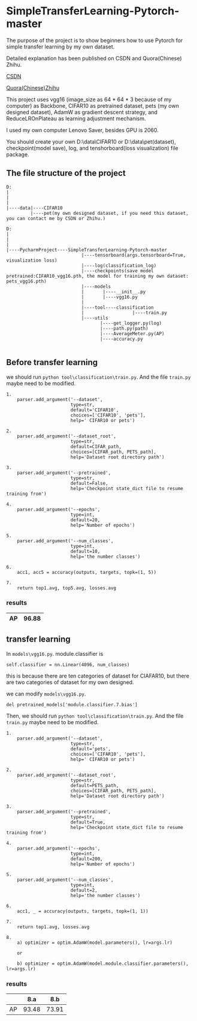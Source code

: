 # SimpleTransferLearning-Pytorch-master

The purpose of the project is to show beginners how to use Pytorch for simple transfer learning by my own dataset.

Detailed explanation has been published on CSDN and Quora(Chinese) Zhihu.

[CSDN](https://blog.csdn.net/XiaoyYidiaodiao/article/details/125127107?spm=1001.2014.3001.5501)

[Quora(Chinese)Zhihu](https://zhuanlan.zhihu.com/p/522597095)


This project uses vgg16 (image_size as 64 * 64 * 3 because of my computer) as Backbone, CIFAR10 as pretrained dataset, pets (my own designed dataset), AdamW as gradient descent strategy, and ReduceLROnPlateau as learning adjustment mechanism.

I used my own computer Lenovo Saver, besides GPU is 2060.

You should create your own D:\data\CIFAR10 or D:\data\pet(dataset), checkpoint(model save), log, and tenshorboard(loss visualization) file package.

## The file structure of the project

```
D:
|
|
|
|----data|----CIFAR10
         |----pet(my own designed dataset, if you need this dataset, you can contact me by CSDN or Zhihu.)
       
D:
|
|
|
|----PycharmProject----SimpleTransferLearning-Pytorch-master
                            |----tensorboard(args.tensorboard=True, visualization loss)
                            |----log(classification_log)
                            |----checkpoints(save model pretrained:CIFAR10_vgg16.pth, the model for training my own dataset: pets_vgg16.pth)
                            |----models
                            |       |----__init__.py
                            |       |----vgg16.py
                            |
                            |----tool----classification
                            |                  |----train.py
                            |----utils
                                   |----get_logger.py(log)
                                   |----path.py(path)
                                   |----AverageMeter.py(AP)
                                   |----accuracy.py
                          
```

## Before transfer learning

we should run `python tool\classification\train.py`.
And the file `train.py` maybe need to be modified.
```
1.
    parser.add_argument('--dataset',
                        type=str,
                        default='CIFAR10',
                        choices=['CIFAR10', 'pets'],
                        help=' CIFAR10 or pets')
```

```
2.
    parser.add_argument('--dataset_root',
                        type=str,
                        default=CIFAR_path,
                        choices=[CIFAR_path, PETS_path],
                        help='Dataset root directory path')
```

```
3.
    parser.add_argument('--pretrained',
                        type=str,
                        default=False,
                        help='Checkpoint state_dict file to resume training from')
```

```
4.
    parser.add_argument('--epochs',
                        type=int,
                        default=20,
                        help='Number of epochs')
```

```
5.
    parser.add_argument('--num_classes',
                        type=int,
                        default=10,
                        help='the number classes')
```

```
6.
    acc1, acc5 = accuracy(outputs, targets, topk=(1, 5))
```

```
7.
    return top1.avg, top5.avg, losses.avg
```

### results

|AP|96.88|
|:---:|:---:|


## transfer learning
In `models\vgg16.py`.
module.classifier is 
```
self.classifier = nn.Linear(4096, num_classes)
```

this is because there are ten categories of dataset for CIAFAR10, but there are two categories of dataset for my own designed.

we can modify `models\vgg16.py`.

```
del pretrained_models['module.classifier.7.bias']
```
Then, we should run `python tool\classification\train.py`.
And the file `train.py` maybe need to be modified.
```
1.
    parser.add_argument('--dataset',
                        type=str,
                        default='pets',
                        choices=['CIFAR10', 'pets'],
                        help=' CIFAR10 or pets')
```

```
2.
    parser.add_argument('--dataset_root',
                        type=str,
                        default=PETS_path,
                        choices=[CIFAR_path, PETS_path],
                        help='Dataset root directory path')
```

```
3.
    parser.add_argument('--pretrained',
                        type=str,
                        default=True,
                        help='Checkpoint state_dict file to resume training from')
```

```
4.
    parser.add_argument('--epochs',
                        type=int,
                        default=200,
                        help='Number of epochs')
```

```
5.
    parser.add_argument('--num_classes',
                        type=int,
                        default=2,
                        help='the number classes')
```

```
6.
    acc1, _ = accuracy(outputs, targets, topk=(1, 1))
```

```
7.
    return top1.avg, losses.avg
```

```
8.
    a) optimizer = optim.AdamW(model.parameters(), lr=args.lr)
    
    or
    
    b) optimizer = optim.AdamW(model.module.classifier.parameters(), lr=args.lr)
```


### results

||8.a|8.b|
|:---:|:---:|:---:|
|AP|93.48|73.91|


